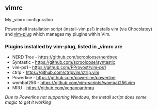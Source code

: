 ## vimrc

My _vimrc configuraiton

Powershell installation script (install-vim.ps1) installs vim (via Chocolatey) and [vim-plug](https://github.com/junegunn/vim-plug) which manages my plugins within Vim.

### Plugins installed by vim-plug, listed in _vimrc are

  - NERD Tree - https://github.com/scrooloose/nerdtree
  - Syntastic - https://github.com/scrooloose/syntastic
  - vim-ps1   - https://github.com/PProvost/vim-ps1
  - ctrlp     - https://github.com/ctrlpvim/ctrlp.vim
  - Powerline - https://github.com/powerline/powerline
  - wombat256 - https://github.com/vim-scripts/wombat256.vim
  - MRU       - https://github.com/yegappan/mru
  
  *Due to Powerline not supporting Windows, the install script does some magic to get it working*
